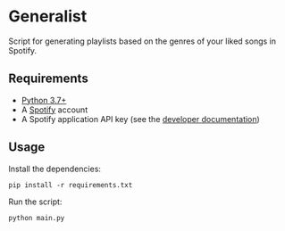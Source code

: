 # Generalist

Script for generating playlists based on the genres of your liked songs in Spotify.

## Requirements

* [Python 3.7+](https://www.python.org/)
* A [Spotify](https://www.spotify.com/) account
* A Spotify application API key (see the [developer documentation](https://developer.spotify.com/))


## Usage

Install the dependencies:

```shell
pip install -r requirements.txt
```

Run the script:

```shell
python main.py
```
